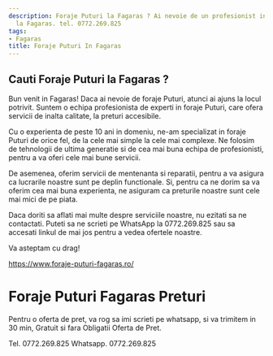 ```yaml
---
description: Foraje Puturi la Fagaras ? Ai nevoie de un profesionist in Foraje Puturi
  la Fagaras. tel. 0772.269.825
tags:
- Fagaras
title: Foraje Puturi In Fagaras
---
```



## Cauti Foraje Puturi la Fagaras ?

Bun venit in Fagaras! Daca ai nevoie de foraje Puturi, atunci ai ajuns la locul potrivit. Suntem o echipa profesionista de experti in foraje Puturi, care ofera servicii de inalta calitate, la preturi accesibile. 

Cu o experienta de peste 10 ani in domeniu, ne-am specializat in foraje Puturi de orice fel, de la cele mai simple la cele mai complexe. Ne folosim de tehnologii de ultima generatie si de cea mai buna echipa de profesionisti, pentru a va oferi cele mai bune servicii. 

De asemenea, oferim servicii de mentenanta si reparatii, pentru a va asigura ca lucrarile noastre sunt pe deplin functionale. Si, pentru ca ne dorim sa va oferim cea mai buna experienta, ne asiguram ca preturile noastre sunt cele mai mici de pe piata. 

Daca doriti sa aflati mai multe despre serviciile noastre, nu ezitati sa ne contactati. Puteti sa ne scrieti pe WhatsApp la 0772.269.825 sau sa accesati linkul de mai jos pentru a vedea ofertele noastre. 

Va asteptam cu drag! 

https://www.foraje-puturi-fagaras.ro/

# Foraje Puturi Fagaras Preturi
Pentru o oferta de pret, va rog sa imi scrieti pe whatsapp, si va trimitem in 30 min, Gratuit si fara Obligatii Oferta de Pret.

Tel. 0772.269.825
Whatsapp. 0772.269.825